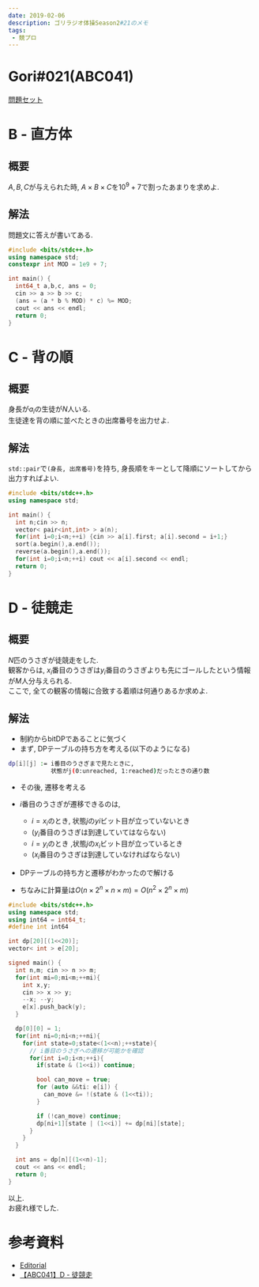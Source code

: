 ```yaml
---
date: 2019-02-06
description: ゴリラジオ体操Season2#21のメモ
tags:
 - 競プロ
---
```


# Gori#021(ABC041)

[問題セット](https://atcoder.jp/contests/abc041/tasks)

# B - 直方体
## 概要
$A,B,C$が与えられた時, $A \times B \times C$を$10^9 + 7$で割ったあまりを求めよ.

## 解法
問題文に答えが書いてある.

```cpp
#include <bits/stdc++.h>
using namespace std;
constexpr int MOD = 1e9 + 7;

int main() {
  int64_t a,b,c, ans = 0;
  cin >> a >> b >> c;
  (ans = (a * b % MOD) * c) %= MOD;
  cout << ans << endl;
  return 0;
}

```

# C - 背の順
## 概要
身長が$a_i$の生徒が$N$人いる.  
生徒達を背の順に並べたときの出席番号を出力せよ.

## 解法
`std::pair`で`(身長, 出席番号)`を持ち, 身長順をキーとして降順にソートしてから出力すればよい.


```cpp
#include <bits/stdc++.h>
using namespace std;

int main() {
  int n;cin >> n;
  vector< pair<int,int> > a(n);  
  for(int i=0;i<n;++i) {cin >> a[i].first; a[i].second = i+1;}
  sort(a.begin(),a.end());
  reverse(a.begin(),a.end());
  for(int i=0;i<n;++i) cout << a[i].second << endl;
  return 0;
}

```

# D - 徒競走
## 概要
$N$匹のうさぎが徒競走をした.  
観客からは, $x_i$番目のうさぎは$y_i$番目のうさぎよりも先にゴールしたという情報が$M$人分与えられる.  
ここで, 全ての観客の情報に合致する着順は何通りあるか求めよ.

## 解法
 - 制約からbitDPであることに気づく
 - まず, DPテーブルの持ち方を考える(以下のようになる)
```bash
dp[i][j] := i番目のうさぎまで見たときに,
            状態がj(0:unreached, 1:reached)だったときの通り数
```
 - その後, 遷移を考える
 - $i$番目のうさぎが遷移できるのは,
   - $i=x_i$のとき, 状態$j$の$yi$ビット目が立っていないとき
   - ($y_i$番目のうさぎは到達していてはならない)
   - $i=y_i$のとき ,状態$j$の$x_i$ビット目が立っているとき
   - ($x_i$番目のうさぎは到達していなければならない)
 
 - DPテーブルの持ち方と遷移がわかったので解ける
 - ちなみに計算量は$O(n \times 2^n \times n \times m) = O(n^2 \times 2^n \times m)$

```cpp
#include <bits/stdc++.h>
using namespace std;
using int64 = int64_t;
#define int int64

int dp[20][(1<<20)];
vector< int > e[20];

signed main() {
  int n,m; cin >> n >> m;
  for(int mi=0;mi<m;++mi){
    int x,y;
    cin >> x >> y;
    --x; --y;
    e[x].push_back(y);
  }

  dp[0][0] = 1;
  for(int ni=0;ni<n;++ni){
    for(int state=0;state<(1<<n);++state){
      // i番目のうさぎへの遷移が可能かを確認
      for(int i=0;i<n;++i){
        if(state & (1<<i)) continue;

        bool can_move = true;
        for (auto &&ti: e[i]) {
          can_move &= !(state & (1<<ti));
        }

        if (!can_move) continue;
        dp[ni+1][state | (1<<i)] += dp[ni][state];
      }
    }
  }

  int ans = dp[n][(1<<n)-1];
  cout << ans << endl;
  return 0;
}

```

以上.  
お疲れ様でした.

# 参考資料
 - [Editorial](http://abc041.contest.atcoder.jp/data/abc/041/editorial.pdf)
 - [【ABC041】D - 徒競走](https://morioprog.hatenablog.com/entry/2019/02/06/074148)